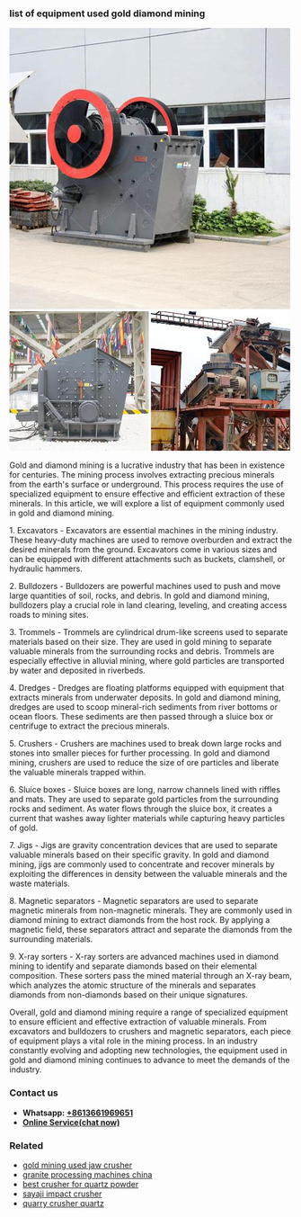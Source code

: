 <h3>list of equipment used gold diamond mining</h3><img src='1708587032.jpg' alt=''><p>Gold and diamond mining is a lucrative industry that has been in existence for centuries. The mining process involves extracting precious minerals from the earth's surface or underground. This process requires the use of specialized equipment to ensure effective and efficient extraction of these minerals. In this article, we will explore a list of equipment commonly used in gold and diamond mining.</p><p>1. Excavators - Excavators are essential machines in the mining industry. These heavy-duty machines are used to remove overburden and extract the desired minerals from the ground. Excavators come in various sizes and can be equipped with different attachments such as buckets, clamshell, or hydraulic hammers.</p><p>2. Bulldozers - Bulldozers are powerful machines used to push and move large quantities of soil, rocks, and debris. In gold and diamond mining, bulldozers play a crucial role in land clearing, leveling, and creating access roads to mining sites.</p><p>3. Trommels - Trommels are cylindrical drum-like screens used to separate materials based on their size. They are used in gold mining to separate valuable minerals from the surrounding rocks and debris. Trommels are especially effective in alluvial mining, where gold particles are transported by water and deposited in riverbeds.</p><p>4. Dredges - Dredges are floating platforms equipped with equipment that extracts minerals from underwater deposits. In gold and diamond mining, dredges are used to scoop mineral-rich sediments from river bottoms or ocean floors. These sediments are then passed through a sluice box or centrifuge to extract the precious minerals.</p><p>5. Crushers - Crushers are machines used to break down large rocks and stones into smaller pieces for further processing. In gold and diamond mining, crushers are used to reduce the size of ore particles and liberate the valuable minerals trapped within.</p><p>6. Sluice boxes - Sluice boxes are long, narrow channels lined with riffles and mats. They are used to separate gold particles from the surrounding rocks and sediment. As water flows through the sluice box, it creates a current that washes away lighter materials while capturing heavy particles of gold.</p><p>7. Jigs - Jigs are gravity concentration devices that are used to separate valuable minerals based on their specific gravity. In gold and diamond mining, jigs are commonly used to concentrate and recover minerals by exploiting the differences in density between the valuable minerals and the waste materials.</p><p>8. Magnetic separators - Magnetic separators are used to separate magnetic minerals from non-magnetic minerals. They are commonly used in diamond mining to extract diamonds from the host rock. By applying a magnetic field, these separators attract and separate the diamonds from the surrounding materials.</p><p>9. X-ray sorters - X-ray sorters are advanced machines used in diamond mining to identify and separate diamonds based on their elemental composition. These sorters pass the mined material through an X-ray beam, which analyzes the atomic structure of the minerals and separates diamonds from non-diamonds based on their unique signatures.</p><p>Overall, gold and diamond mining require a range of specialized equipment to ensure efficient and effective extraction of valuable minerals. From excavators and bulldozers to crushers and magnetic separators, each piece of equipment plays a vital role in the mining process. In an industry constantly evolving and adopting new technologies, the equipment used in gold and diamond mining continues to advance to meet the demands of the industry.</p><h3>Contact us</h3><ul><li><strong>Whatsapp:&nbsp;<a href="https://wa.me/8613661969651">+8613661969651</a></strong></li><li><a href="https://swt.shibang-china.com/?git&amp;zhl&amp;list of equipment used gold diamond mining"><strong>Online Service(chat now)</strong></a></li></ul><h3>Related</h3><ul><li><a href='gold mining used jaw crusher.md'>gold mining used jaw crusher</a></li><li><a href='granite processing machines china.md'>granite processing machines china</a></li><li><a href='best crusher for quartz powder.md'>best crusher for quartz powder</a></li><li><a href='sayaji impact crusher.md'>sayaji impact crusher</a></li><li><a href='quarry crusher quartz.md'>quarry crusher quartz</a></li></ul>